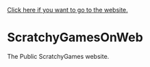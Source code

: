[Click here if you want to go to the website.](https://scratchygamesorg.github.io/ScratchyGamesOnWeb/)

# ScratchyGamesOnWeb
The Public ScratchyGames website.
